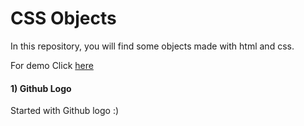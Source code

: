 # CSS Objects
In this repository, you will find some objects made with html and css.

For demo Click <a href="https://vinodselvin.github.io/css-objects/index.html">here</a>

#### 1) Github Logo
Started with Github logo :)
